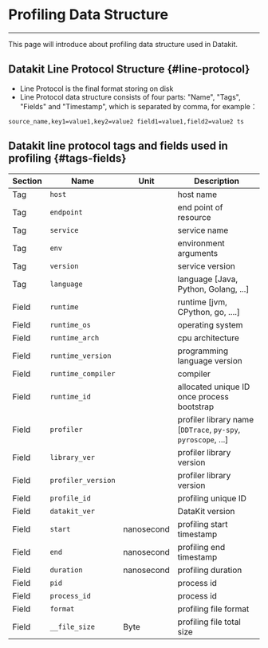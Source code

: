 # Profiling Data Structure
---

This page will introduce about profiling data structure used in Datakit.

## Datakit Line Protocol Structure {#line-protocol}

- Line Protocol is the final format storing on disk
- Line Protocol data structure consists of four parts: "Name", "Tags", "Fields" and "Timestamp", which is separated by comma, for example：

```line protocol
source_name,key1=value1,key2=value2 field1=value1,field2=value2 ts
```
<!-- markdownlint-disable MD013 -->
## Datakit line protocol tags and fields used in profiling {#tags-fields}
<!-- markdownlint-enable -->
| **Section** | **Name** | **Unit** | **Description**        |
|----------------------------------------------|-------------------------------------------|-------------------------------------------|---------------------------------------------------------|
| Tag                                          | `host`                                      |                                           | host name                                               |
| Tag                                          | `endpoint`                                  |                                           | end point of resource                                   |
| Tag                                          | `service`                                   |                                           | service name                                            |
| Tag                                          | `env`                                       |                                           | environment arguments                                   |
| Tag                                          | `version`                                   |                                           | service version                                         |
| Tag                                          | `language`                                  |                                           | language [Java, Python, Golang, ...]                    |
| Field                                        | `runtime`                                   |                                           | runtime [jvm, CPython, go, ....]                        |
| Field                                        | `runtime_os`                                |                                           | operating system                                        |
| Field                                        | `runtime_arch`                              |                                           | cpu architecture                                        |
| Field                                        | `runtime_version`                           |                                           | programming language version                            |
| Field                                        | `runtime_compiler`                          |                                           | compiler                                                |
| Field                                        | `runtime_id`                                |                                           | allocated unique ID once process bootstrap              |
| Field                                        | `profiler`                                  |                                           | profiler library name [`DDTrace`, `py-spy`, `pyroscope`, ...] |
| Field                                        | `library_ver`                               |                                           | profiler library version                                |
| Field                                        | `profiler_version`                          |                                           | profiler library version                                |
| Field                                        | `profile_id`                                |                                           | profiling unique ID                                     |
| Field                                        | `datakit_ver`                               |                                           | DataKit version                                         |
| Field                                        | `start`                                     | nanosecond                                | profiling start timestamp                               |
| Field                                        | `end`                                       | nanosecond                                | profiling end timestamp                                 |
| Field                                        | `duration`                                  | nanosecond                                | profiling duration                                      |
| Field                                        | `pid`                                       |                                           | process id                                              |
| Field                                        | `process_id`                                |                                           | process id                                              |
| Field                                        | `format`                                    |                                           | profiling file format                                   |
| Field                                        | `__file_size`                               | Byte                                      | profiling file total size                               |
